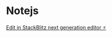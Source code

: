 # Notejs

[Edit in StackBlitz next generation editor ⚡️](https://stackblitz.com/~/github.com/loko929/Notejs)